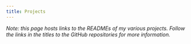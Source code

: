 ```yaml
---
title: Projects
---
```


*Note: this page hosts links to the READMEs of my various projects. Follow the links in the titles to the GitHub
repositories for more information.*
